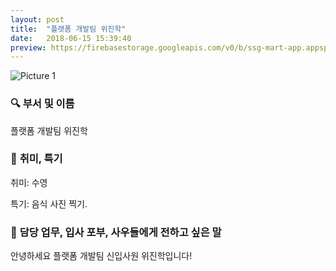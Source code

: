 ```yaml
---
layout: post
title:  "플랫폼 개발팀 위진학"
date:   2018-06-15 15:39:40
preview: https://firebasestorage.googleapis.com/v0/b/ssg-mart-app.appspot.com/o/%EB%8F%99%EA%B8%B0%EC%82%AC%EC%A7%84%2F191919.jpg?alt=media&token=e85cc68a-f126-4d24-9780-315751b49d25
---
```


![Picture 1](https://firebasestorage.googleapis.com/v0/b/ssg-mart-app.appspot.com/o/%EB%8F%99%EA%B8%B0%EC%82%AC%EC%A7%84%2F191919.jpg?alt=media&token=e85cc68a-f126-4d24-9780-315751b49d25)

### 🔍 **부서 및 이름**

  플랫폼 개발팀 위진학
    
### 🔔 **취미, 특기**

  취미: 수영
  
  특기: 음식 사진 찍기.

### 🔔 **담당 업무, 입사 포부, 사우들에게 전하고 싶은 말**

  안녕하세요 플랫폼 개발팀 신입사원 위진학입니다!